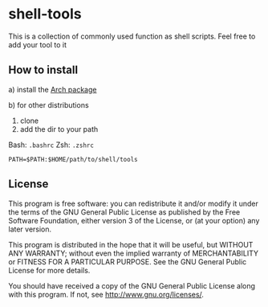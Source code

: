 shell-tools
===========

This is a collection of commonly used function as shell scripts.
Feel free to add your tool to it

How to install
--------------

a) install the [Arch package](http://aur.archlinux.org/packages/shell-tools-git)

b) for other distributions

1. clone
2. add the dir to your path

Bash: `.bashrc`
Zsh: `.zshrc`

```
PATH=$PATH:$HOME/path/to/shell/tools
```

License
-------

This program is free software: you can redistribute it and/or modify
it under the terms of the GNU General Public License as published by
the Free Software Foundation, either version 3 of the License, or
(at your option) any later version.

This program is distributed in the hope that it will be useful,
but WITHOUT ANY WARRANTY; without even the implied warranty of
MERCHANTABILITY or FITNESS FOR A PARTICULAR PURPOSE.  See the
GNU General Public License for more details.

You should have received a copy of the GNU General Public License
along with this program.  If not, see <http://www.gnu.org/licenses/>.
